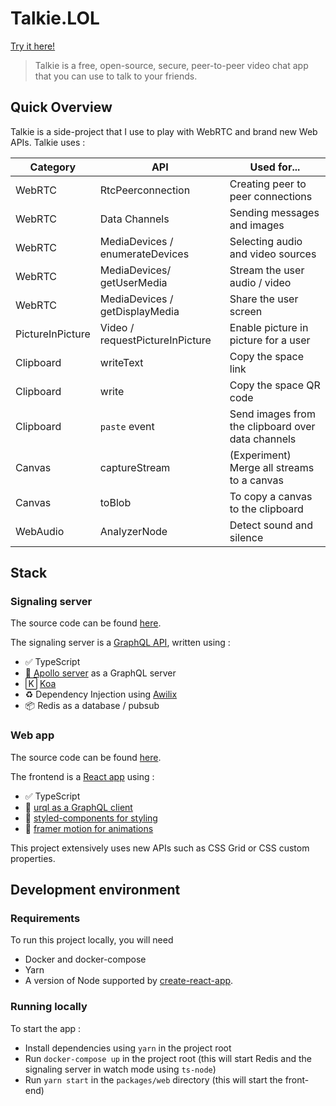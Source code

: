 # Talkie.LOL

[Try it here!](https://www.talkie.lol)

> Talkie is a free, open-source, secure, peer-to-peer video chat app that you can use to talk to your friends.

## Quick Overview

Talkie is a side-project that I use to play with WebRTC and brand new Web APIs. Talkie uses :

| Category         | API                             | Used for...                                       |
| ---------------- | ------------------------------- | ------------------------------------------------- |
| WebRTC           | RtcPeerconnection               | Creating peer to peer connections                 |
| WebRTC           | Data Channels                   | Sending messages and images                       |
| WebRTC           | MediaDevices / enumerateDevices | Selecting audio and video sources                 |
| WebRTC           | MediaDevices/ getUserMedia      | Stream the user audio / video                     |
| WebRTC           | MediaDevices / getDisplayMedia  | Share the user screen                             |
| PictureInPicture | Video / requestPictureInPicture | Enable picture in picture for a user              |
| Clipboard        | writeText                       | Copy the space link                               |
| Clipboard        | write                           | Copy the space QR code                            |
| Clipboard        | `paste` event                   | Send images from the clipboard over data channels |
| Canvas           | captureStream                   | (Experiment) Merge all streams to a canvas        |
| Canvas           | toBlob                          | To copy a canvas to the clipboard                 |
| WebAudio         | AnalyzerNode                    | Detect sound and silence                          |

## Stack

### Signaling server

The source code can be found [here](./tree/master/packages/server).

The signaling server is a [GraphQL API](https://github.com/apollographql/apollo-server), written using :

- ✅ TypeScript
- 🚀 [Apollo server](https://github.com/apollographql/apollo-server) as a GraphQL server
- 🄺 [Koa](https://github.com/koajs/koa)
- ♻️ Dependency Injection using [Awilix](https://github.com/jeffijoe/awilix)
- 📦 Redis as a database / pubsub

### Web app

The source code can be found [here](./tree/master/packages/web).

The frontend is a [React app](https://github.com/facebook/create-react-app) using :

- ✅ TypeScript
- 🚀 [urql as a GraphQL client](https://github.com/FormidableLabs/urql)
- 💅 [styled-components for styling](https://github.com/styled-components/styled-components)
- 🎥 [framer motion for animations](https://github.com/framer/motion)

This project extensively uses new APIs such as CSS Grid or CSS custom properties.

## Development environment

### Requirements

To run this project locally, you will need

- Docker and docker-compose
- Yarn
- A version of Node supported by [create-react-app](https://create-react-app.dev/docs/getting-started#creating-an-app).

### Running locally

To start the app :

- Install dependencies using `yarn` in the project root
- Run `docker-compose up` in the project root (this will start Redis and the signaling server in watch mode using `ts-node`)
- Run `yarn start` in the `packages/web` directory (this will start the front-end)
